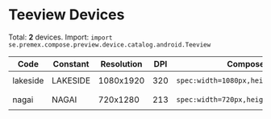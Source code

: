 # Teeview Devices

Total: **2** devices. Import: `import se.premex.compose.preview.device.catalog.android.Teeview`

| Code | Constant | Resolution | DPI | Compose Spec | Preview Usage |
|------|----------|------------|-----|-------------|---------------|
| lakeside | LAKESIDE | 1080x1920 | 320 | `spec:width=1080px,height=1920px,dpi=320` | `@Preview(device = Teeview.LAKESIDE)` |
| nagai | NAGAI | 720x1280 | 213 | `spec:width=720px,height=1280px,dpi=213` | `@Preview(device = Teeview.NAGAI)` |

<!-- Generated automatically. Do not edit manually. -->
